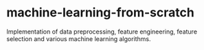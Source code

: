 # machine-learning-from-scratch
Implementation of data preprocessing, feature engineering, feature selection and various machine learning algorithms.
